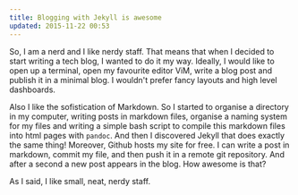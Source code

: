 ```yaml
---
title: Blogging with Jekyll is awesome
updated: 2015-11-22 00:53
---
```


So, I am a nerd and I like nerdy staff. That means that when I decided to start writing a tech blog, I wanted to do it my way. Ideally, I would like to open up a terminal, open my favourite editor ViM, write a blog post and publish it in a minimal blog. I wouldn't prefer fancy layouts and high level dashboards.

Also I like the sofistication of Markdown. So I started to organise a directory in my computer, writing posts in markdown files, organise a naming system for my files and writing a simple bash script to compile this markdown files into html pages with `pandoc`. And then I discovered Jekyll that does exactly the same thing! Moreover, Github hosts my site for free. I can write a post in markdown, commit my file, and then push it in a remote git repository. And after a second a new post appears in the blog. How awesome is that?

As I said, I like small, neat, nerdy staff.
